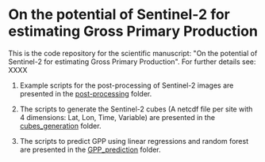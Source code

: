 # On the potential of Sentinel-2 for estimating Gross Primary Production #

This is the code repository for the scientific manuscript: "On the potential of Sentinel-2 for estimating Gross Primary Production". For further details see: XXXX

1. Example scripts for the post-processing of Sentinel-2 images are presented in the [post-processing](post-processing) folder.

2. The scripts to generate the Sentinel-2 cubes (A netcdf file per site with 4 dimensions: Lat, Lon, Time, Variable) are presented in the [cubes_generation](cube_generation) folder.

3. The scripts to predict GPP using linear regressions and random forest are presented in the [GPP_prediction](GPP_prediction) folder.
